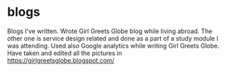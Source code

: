 # blogs
Blogs I've written. Wrote Girl Greets Globe blog while living abroad. The other one is service design related and done as a part of a study module I was attending.
Used also Google analytics while writing Girl Greets Globe.
Have taken and edited all the pictures in https://girlgreetsglobe.blogspot.com/

